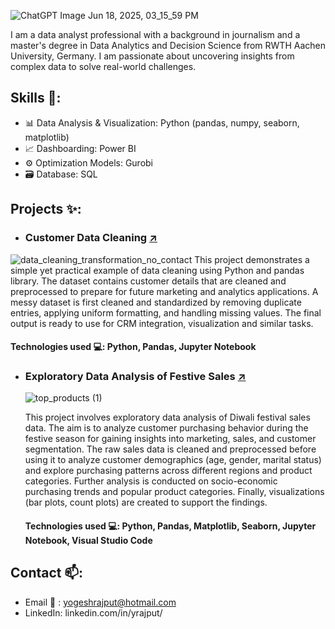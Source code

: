 ![ChatGPT Image Jun 18, 2025, 03_15_59 PM](https://github.com/user-attachments/assets/c4f7c5b5-9f59-4d4b-9c3b-f0b95b58e196)

I am a data analyst professional with a background in journalism and a master's degree in Data Analytics and Decision Science from RWTH Aachen University, Germany. I am passionate about uncovering insights from complex data to solve real-world challenges. 

## Skills 🧰: 
- 📊 Data Analysis & Visualization: Python (pandas, numpy, seaborn, matplotlib)
- 📈 Dashboarding: Power BI 
- ⚙️ Optimization Models: Gurobi
- 🗃️ Database: SQL

## Projects ✨:
- ### Customer Data Cleaning [↗️](https://github.com/Yogesh-Rajput/Customer-List-Data-Cleaning)

![data_cleaning_transformation_no_contact](https://github.com/user-attachments/assets/73b0b81c-404b-4153-8a70-2ec06f4f11ea)
  This project demonstrates a simple yet practical example of data cleaning using Python and pandas library. The dataset contains customer details that are cleaned and preprocessed to prepare for future marketing and analytics applications. A messy dataset is first cleaned and standardized by removing duplicate entries, applying uniform formatting, and handling missing values. The final output is ready to use for CRM integration, visualization and similar tasks.

  #### Technologies used 💻: Python, Pandas, Jupyter Notebook
  
- ### Exploratory Data Analysis of Festive Sales [↗️](https://github.com/Yogesh-Rajput/Diwali-Sales-EDA)

  ![top_products (1)](https://github.com/user-attachments/assets/e863e5ba-2755-4475-af76-a10c66d974b8)

  This project involves exploratory data analysis of Diwali festival sales data. The aim is to analyze customer purchasing behavior during the festive season for gaining insights into marketing, sales, and customer segmentation. The raw sales data is cleaned and preprocessed before using it to analyze customer demographics (age, gender, marital status) and explore purchasing patterns across different regions and product categories. Further analysis is conducted on socio-economic purchasing trends and popular product categories. Finally, visualizations (bar plots, count plots) are created to support the findings.

  #### Technologies used 💻: Python, Pandas, Matplotlib, Seaborn, Jupyter Notebook, Visual Studio Code

## Contact 📫:
- Email :email: : yogeshrajput@hotmail.com
- LinkedIn: linkedin.com/in/yrajput/
